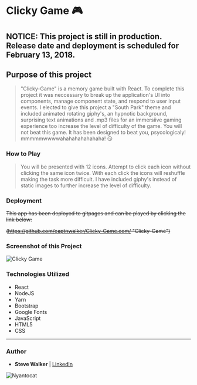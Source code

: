 # Clicky Game :video_game:

## NOTICE: This project is still in production. Release date and deployment is scheduled for February 13, 2018.

## Purpose of this project

>"Clicky-Game" is a memory game built with React. To complete this project it was neccessary to break up the application's UI into components, manage component state, and respond to user input events. I elected to give this project a "South Park" theme and included animated rotating giphy's, an hypnotic background, surprising text animations and .mp3 files for an immersiive gaming experience too increase the level of difficulty of the game. You will not beat this game. It has been designed to beat you, psycologicaly! mmmmmwwwwahahahahahahaha! :smirk:

### How to Play

>You will be presented with 12 icons. Attempt to click each icon without clicking the same icon twice. With each click the icons will reshuffle making the task more difficult. I have included giphy's instead of static images to further increase the level of difficulty.

### Deployment

~~This app has been deployed to gitpages and can be played by clicking the link below:~~

~~(https://github.com/captnwalker/Clicky-Game.com/ "Clicky-Game")~~

### Screenshot of this Project

![Clicky Game](https://raw.github.com/captnwalker/Clicky-Game/master/screenshot/screenshot1.gif "Clicky Game")

### Technologies Utilized

* React
* NodeJS
* Yarn
* Bootstrap
* Google Fonts
* JavaScript
* HTML5
* CSS

---

### Author

* **Steve Walker**  | [LinkedIn](https://www.linkedin.com/in/stevelwalker/)

![Nyantocat](https://octodex.github.com/images/nyantocat.gif)
